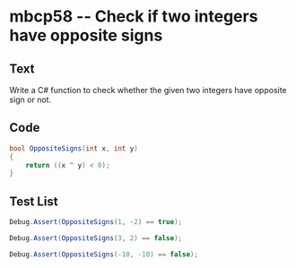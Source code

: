 # mbcp58 -- Check if two integers have opposite signs

## Text

Write a C# function to check whether the given two integers have opposite sign or not.

## Code

```csharp
bool OppositeSigns(int x, int y) 
{ 
    return ((x ^ y) < 0); 
}
```

## Test List

```csharp
Debug.Assert(OppositeSigns(1, -2) == true);
```

```csharp
Debug.Assert(OppositeSigns(3, 2) == false);
```

```csharp
Debug.Assert(OppositeSigns(-10, -10) == false);
```
